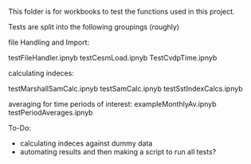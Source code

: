 This folder is for workbooks to test the functions used in this project.


Tests are split into the following groupings (roughly)

file Handling and Import:

testFileHandler.ipnyb
testCesmLoad.ipnyb
TestCvdpTime.ipnyb

calculating indeces:

testMarshallSamCalc.ipnyb
testSamCalc.ipnyb
testSstIndexCalcs.ipnyb


averaging for time periods of interest:
exampleMonthlyAv.ipnyb
testPeriodAverages.ipnyb

To-Do:

- calculating indeces against dummy data
- automating results and then making a script to run all tests?